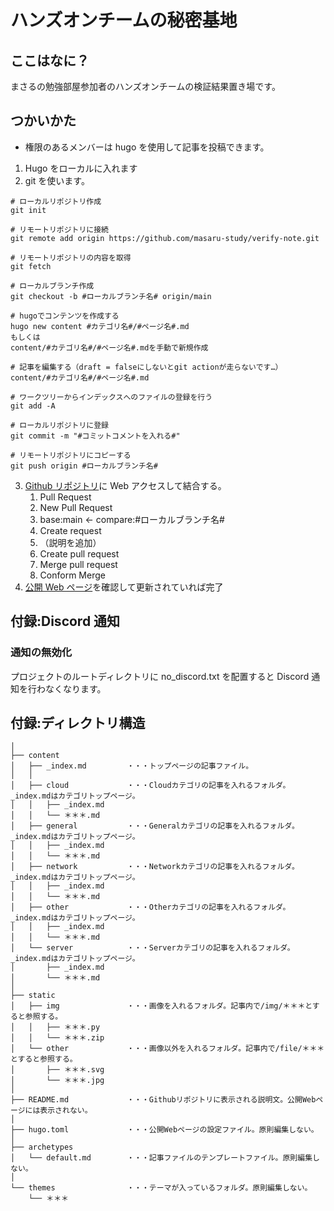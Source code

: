 # ハンズオンチームの秘密基地

## ここはなに？

まさるの勉強部屋参加者のハンズオンチームの検証結果置き場です。

## つかいかた

- 権限のあるメンバーは hugo を使用して記事を投稿できます。

1. Hugo をローカルに入れます
2. git を使います。

```
# ローカルリポジトリ作成
git init

# リモートリポジトリに接続
git remote add origin https://github.com/masaru-study/verify-note.git

# リモートリポジトリの内容を取得
git fetch

# ローカルブランチ作成
git checkout -b #ローカルブランチ名# origin/main

# hugoでコンテンツを作成する
hugo new content #カテゴリ名#/#ページ名#.md
もしくは
content/#カテゴリ名#/#ページ名#.mdを手動で新規作成

# 記事を編集する（draft = falseにしないとgit actionが走らないです…）
content/#カテゴリ名#/#ページ名#.md

# ワークツリーからインデックスへのファイルの登録を行う
git add -A

# ローカルリポジトリに登録
git commit -m "#コミットコメントを入れる#"

# リモートリポジトリにコピーする
git push origin #ローカルブランチ名#
```

3. [Github リポジトリ](https://github.com/masaru-study/verify-note)に Web アクセスして結合する。
   1. Pull Request
   2. New Pull Request
   3. base:main ← compare:#ローカルブランチ名#
   4. Create request
   5. （説明を追加）
   6. Create pull request
   7. Merge pull request
   8. Conform Merge
4. [公開 Web ページ](https://masaru-study.github.io/verify-note/)を確認して更新されていれば完了

## 付録:Discord 通知

### 通知の無効化

プロジェクトのルートディレクトリに no_discord.txt を配置すると Discord 通知を行わなくなります。

## 付録:ディレクトリ構造

```
│
├── content
│   ├── _index.md         ・・・トップページの記事ファイル。
│   │
│   ├── cloud             ・・・Cloudカテゴリの記事を入れるフォルダ。_index.mdはカテゴリトップページ。
│   │   ├── _index.md
│   │   └── ＊＊＊.md
│   ├── general           ・・・Generalカテゴリの記事を入れるフォルダ。_index.mdはカテゴリトップページ。
│   │   ├── _index.md
│   │   └── ＊＊＊.md
│   ├── network           ・・・Networkカテゴリの記事を入れるフォルダ。_index.mdはカテゴリトップページ。
│   │   ├── _index.md
│   │   └── ＊＊＊.md
│   ├── other             ・・・Otherカテゴリの記事を入れるフォルダ。_index.mdはカテゴリトップページ。
│   │   ├── _index.md
│   │   └── ＊＊＊.md
│   └── server            ・・・Serverカテゴリの記事を入れるフォルダ。_index.mdはカテゴリトップページ。
│       ├── _index.md
│       └── ＊＊＊.md
│
├── static
│   ├── img               ・・・画像を入れるフォルダ。記事内で/img/＊＊＊とすると参照する。
│   │   ├── ＊＊＊.py
│   │   └── ＊＊＊.zip
│   └── other             ・・・画像以外を入れるフォルダ。記事内で/file/＊＊＊とすると参照する。
│       ├── ＊＊＊.svg
│       └── ＊＊＊.jpg
│
├── README.md             ・・・Githubリポジトリに表示される説明文。公開Webページには表示されない。
│
├── hugo.toml             ・・・公開Webページの設定ファイル。原則編集しない。
│
├── archetypes
│   └── default.md        ・・・記事ファイルのテンプレートファイル。原則編集しない。
│
└── themes                ・・・テーマが入っているフォルダ。原則編集しない。
    └── ＊＊＊
```
